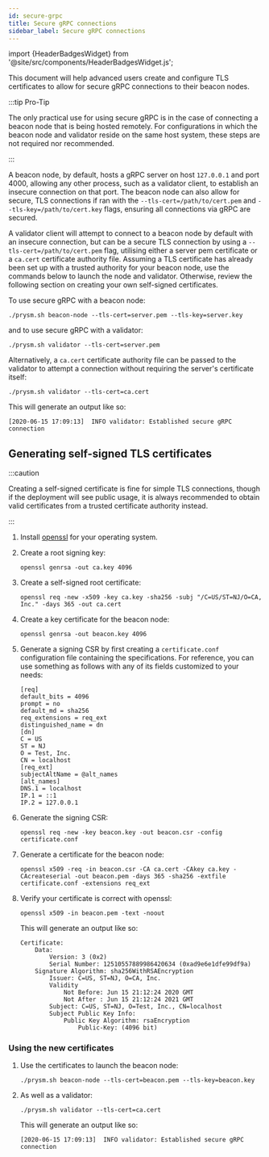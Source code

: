 ```yaml
---
id: secure-grpc
title: Secure gRPC connections
sidebar_label: Secure gRPC connections
---
```


import {HeaderBadgesWidget} from '@site/src/components/HeaderBadgesWidget.js';

<HeaderBadgesWidget />

This document will help advanced users create and configure TLS certificates to allow for secure gRPC connections to their beacon nodes.

:::tip Pro-Tip

The only practical use for using secure gRPC is in the case of connecting a beacon node that is being hosted remotely. For configurations in which the beacon node and validator reside on the same host system, these steps are not required nor recommended.

:::

A beacon node, by default, hosts a gRPC server on host `127.0.0.1` and port 4000, allowing any other process, such as a validator client, to establish an insecure connection on that port. The beacon node can also allow for secure, TLS connections if ran with the `--tls-cert=/path/to/cert.pem` and `--tls-key=/path/to/cert.key` flags, ensuring all connections via gRPC are secured. 

A validator client will attempt to connect to a beacon node by default with an insecure connection, but can be a secure TLS connection by using a `--tls-cert=/path/to/cert.pem` flag, utilising either a server pem certificate or a `ca.cert` certificate authority file. Assuming a TLS certificate has already been set up with a trusted authority for your beacon node, use the commands below to launch the node and validator. Otherwise, review the following section on creating your own self-signed certificates.

To use secure gRPC with a beacon node:

```text
./prysm.sh beacon-node --tls-cert=server.pem --tls-key=server.key
```

and to use secure gRPC with a validator:

```text
./prysm.sh validator --tls-cert=server.pem
```

Alternatively, a `ca.cert` certificate authority file can be passed to the validator to attempt a connection without requiring the server's certificate itself:
 
```text
./prysm.sh validator --tls-cert=ca.cert
```

This will generate an output like so:

```text
[2020-06-15 17:09:13]  INFO validator: Established secure gRPC connection
```

## Generating self-signed TLS certificates

:::caution 

Creating a self-signed certificate is fine for simple TLS connections, though if the deployment will see public usage, it is always recommended to obtain valid certificates from a trusted certificate authority instead.

:::

1. Install [openssl](https://www.openssl.org/) for your operating system. 

2. Create a root signing key:

    ```text
    openssl genrsa -out ca.key 4096
    ```

3. Create a self-signed root certificate:

    ```text
    openssl req -new -x509 -key ca.key -sha256 -subj "/C=US/ST=NJ/O=CA, Inc." -days 365 -out ca.cert
    ```

4. Create a key certificate for the beacon node:

    ```text
    openssl genrsa -out beacon.key 4096
    ```

5. Generate a signing CSR by first creating a  `certificate.conf` configuration file containing the specifications. For reference, you can use something as follows with any of its fields customized to your needs:

    ```text
    [req]
    default_bits = 4096
    prompt = no
    default_md = sha256
    req_extensions = req_ext
    distinguished_name = dn
    [dn]
    C = US
    ST = NJ
    O = Test, Inc.
    CN = localhost
    [req_ext]
    subjectAltName = @alt_names
    [alt_names]
    DNS.1 = localhost
    IP.1 = ::1
    IP.2 = 127.0.0.1
    ```

6. Generate the signing CSR:
    ```text
    openssl req -new -key beacon.key -out beacon.csr -config certificate.conf
    ```

7. Generate a certificate for the beacon node:

    ```text
    openssl x509 -req -in beacon.csr -CA ca.cert -CAkey ca.key -CAcreateserial -out beacon.pem -days 365 -sha256 -extfile certificate.conf -extensions req_ext
    ```

8. Verify your certificate is correct with openssl:

    ```text
    openssl x509 -in beacon.pem -text -noout
    ```

    This will generate an output like so:

    ```text
    Certificate:
        Data:
            Version: 3 (0x2)
            Serial Number: 12510557889986420634 (0xad9e6e1dfe99df9a)
        Signature Algorithm: sha256WithRSAEncryption
            Issuer: C=US, ST=NJ, O=CA, Inc.
            Validity
                Not Before: Jun 15 21:12:24 2020 GMT
                Not After : Jun 15 21:12:24 2021 GMT
            Subject: C=US, ST=NJ, O=Test, Inc., CN=localhost
            Subject Public Key Info:
                Public Key Algorithm: rsaEncryption
                    Public-Key: (4096 bit)
    ```

### Using the new certificates

1. Use the certificates to launch the beacon node:

    ```text
    ./prysm.sh beacon-node --tls-cert=beacon.pem --tls-key=beacon.key
    ```

2. As well as a validator:

    ```text
    ./prysm.sh validator --tls-cert=ca.cert
    ```

    This will generate an output like so: 

    ```text
    [2020-06-15 17:09:13]  INFO validator: Established secure gRPC connection
    ```

